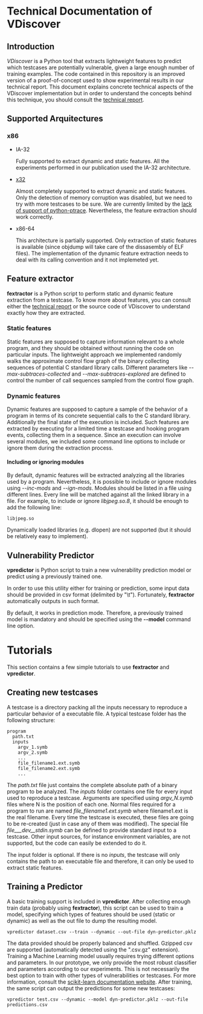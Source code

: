 # Technical Documentation of VDiscover

## Introduction

*VDiscover* is a Python tool that extracts lightweight features to predict which testcases are potentially vulnerable, given a large enough number of training examples.  The code contained in this repository is an improved version of a proof-of-concept used to show experimental results in our technical report. This document explains concrete technical aspects of the VDiscover implementation but in order to understand the concepts behind this technique, you should consult the [technical report](http://www.vdiscover.org/report.pdf).

## Supported Arquitectures

### x86
* IA-32

    Fully supported to extract dynamic and static features. All the experiments performed in our publication used the IA-32 architecture.

* [x32](https://lwn.net/Articles/456731/)

    Almost completely supported to extract dynamic and static features. Only the detection of memory corruption was disabled, but we need to try with more testcases to be sure. We are currently limited by the [lack of support of python-ptrace](https://bitbucket.org/haypo/python-ptrace/issue/12/feature-request-support-x86-arch-on-x86_64). Nevertheless, the feature extraction should work correctly.

* x86-64

    This architecture is partially supported. Only extraction of static features is available (since objdump will take care of the dissasembly of ELF files). The implementation of the dynamic feature extraction needs to deal with its calling convention and it not implemeted yet. 

## Feature extractor

**fextractor** is a Python script to perform static and dynamic feature extraction from a testcase. To know more about features, you can consult either the [technical report](http://www.vdiscover.org/report.pdf) or the source code of VDiscover to understand exactly how they are extracted.

### Static features

Static features are supposed to capture information relevant to a whole program, and they should be obtained without running the code on particular inputs. The lightweight approach we implemented randomly walks the approximate control flow graph of the binary collecting sequences of potential C standard library calls. Different parameters like *--max-subtraces-collected* and *--max-subtraces-explored* are defined to control the number of call sequences sampled from the control flow graph.

### Dynamic features

Dynamic features are supposed to capture a sample of the behavior of a program in terms of its concrete sequential calls to the C standard library. Additionally the final state of the execution is included. Such features are extracted by executing for a limited time a testcase and hooking program
events, collecting them in a sequence. Since an execution can involve several modules, we included some command line options to include or ignore them during the extraction process.

#### Including or ignoring modules

By default, dynamic features will be extracted analyzing all the libraries used by a program. Nevertheless, it is possible to include or ignore modules using *--inc-mods* and *--ign-mods*. Modules should be listed in a file using different lines. Every line will be matched against all the linked library in a file. For example, to include or ignore *libjpeg.so.8*, it should be enough to add the following line:

    libjpeg.so

Dynamically loaded libraries (e.g. dlopen) are not supported (but it should be relatively easy to implement).

## Vulnerability Predictor

**vpredictor** is Python script to train a new vulnerability prediction model or predict using a previously trained one. 

In order to use this utility  either for training or prediction, some input data should be provided in csv format (delimited by "\t"). Fortunately, **fextractor** automatically outputs in such format.

By default, it works in prediction mode. Therefore, a previously trained model is mandatory and should be specified using the **--model** command line option.


# Tutorials

This section contains a few simple tutorials to use **fextractor** and **vpredictor**.

## Creating new testcases

A testcase is a directory packing all the inputs necessary to reproduce a particular behavior of a executable file. A typical testcase folder has the following structure:

    program      
      path.txt
      inputs
        argv_1.symb
        argv_2.symb
        ...
        file_filename1.ext.symb
        file_filename2.ext.symb
        ...

The *path.txt* file just contains the complete absolute path of a binary program to be analyzed.
The *inputs* folder contains one file for every input used to reproduce a testcase. Arguments are specified using *argv_N.symb* files where N is the position of each one. Normal files required for a program to run are named *file_filename1.ext.symb* where filename1.ext is the real filename. Every time the testcase is executed, these files are going to be re-created (just in case any of them was modified).
The special file *file___dev__stdin.symb* can be defined to provide standard input to a testcase. Other input sources, for instance environment variables, are not supported, but the code can easily be extended to do it.

The input folder is optional. If there is no *inputs*, the testcase will only contains the path to an executable file and therefore, it can only be used to extract static features. 

## Training a Predictor

A basic training support is included in **vpredictor**. After collecting enough train data (probably using **fextractor**), this script can be used to train a model, specifying which types of features should be used (static or dynamic) as well as the out file to dump the resulting model.

    vpredictor dataset.csv --train --dynamic --out-file dyn-predictor.pklz

The data provided should be properly balanced and shuffled. Gzipped csv are supported (automatically detected using the ".csv.gz" extension).
Training a Machine Learning model usually requires trying different options and parameters. In our prototype, we only provide the most robust classifier and parameters according to our experiments. This is not necessarily the best option to train with other types of vulnerabilities or testcases. For more information, consult the [scikit-learn documentation website](http://scikit-learn.org/stable/documentation.html).
After training, the same script can output the predictions for some new testcases:

    vpredictor test.csv --dynamic --model dyn-predictor.pklz --out-file predictions.csv
